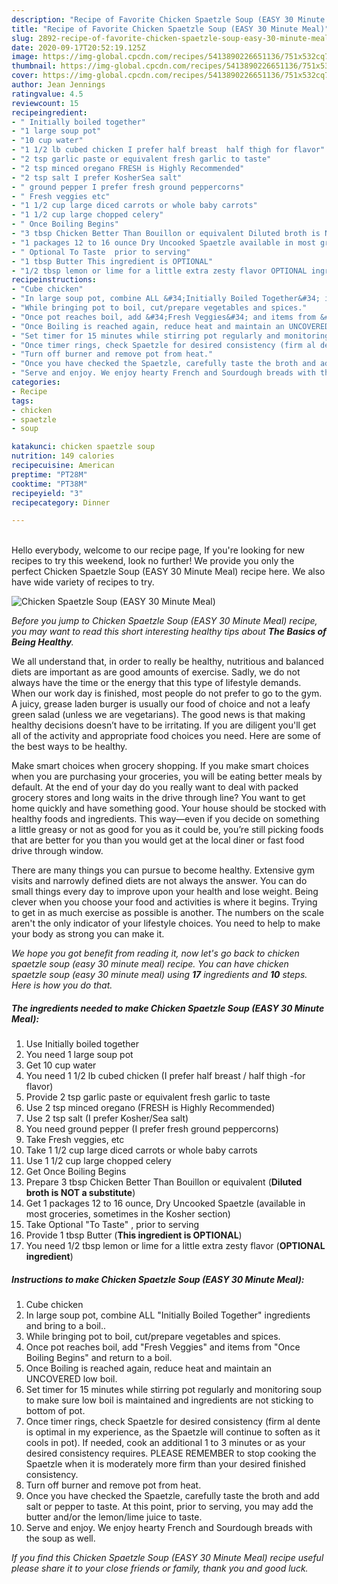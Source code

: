 ```yaml
---
description: "Recipe of Favorite Chicken Spaetzle Soup (EASY 30 Minute Meal)"
title: "Recipe of Favorite Chicken Spaetzle Soup (EASY 30 Minute Meal)"
slug: 2892-recipe-of-favorite-chicken-spaetzle-soup-easy-30-minute-meal
date: 2020-09-17T20:52:19.125Z
image: https://img-global.cpcdn.com/recipes/5413890226651136/751x532cq70/chicken-spaetzle-soup-easy-30-minute-meal-recipe-main-photo.jpg
thumbnail: https://img-global.cpcdn.com/recipes/5413890226651136/751x532cq70/chicken-spaetzle-soup-easy-30-minute-meal-recipe-main-photo.jpg
cover: https://img-global.cpcdn.com/recipes/5413890226651136/751x532cq70/chicken-spaetzle-soup-easy-30-minute-meal-recipe-main-photo.jpg
author: Jean Jennings
ratingvalue: 4.5
reviewcount: 15
recipeingredient:
- " Initially boiled together"
- "1 large soup pot"
- "10 cup water"
- "1 1/2 lb cubed chicken I prefer half breast  half thigh for flavor"
- "2 tsp garlic paste or equivalent fresh garlic to taste"
- "2 tsp minced oregano FRESH is Highly Recommended"
- "2 tsp salt I prefer KosherSea salt"
- " ground pepper I prefer fresh ground peppercorns"
- " Fresh veggies etc"
- "1 1/2 cup large diced carrots or whole baby carrots"
- "1 1/2 cup large chopped celery"
- " Once Boiling Begins"
- "3 tbsp Chicken Better Than Bouillon or equivalent Diluted broth is NOT a substitute"
- "1 packages 12 to 16 ounce Dry Uncooked Spaetzle available in most groceries sometimes in the Kosher section"
- " Optional To Taste  prior to serving"
- "1 tbsp Butter This ingredient is OPTIONAL"
- "1/2 tbsp lemon or lime for a little extra zesty flavor OPTIONAL ingredient"
recipeinstructions:
- "Cube chicken"
- "In large soup pot, combine ALL &#34;Initially Boiled Together&#34; ingredients and bring to a boil.."
- "While bringing pot to boil, cut/prepare vegetables and spices."
- "Once pot reaches boil, add &#34;Fresh Veggies&#34; and items from &#34;Once Boiling Begins&#34; and return to a boil."
- "Once Boiling is reached again, reduce heat and maintain an UNCOVERED low boil."
- "Set timer for 15 minutes while stirring pot regularly and monitoring soup to make sure low boil is maintained and ingredients are not sticking to bottom of pot."
- "Once timer rings, check Spaetzle for desired consistency (firm al dente is optimal in my experience, as the Spaetzle will continue to soften as it cools in pot). If needed, cook an additional 1 to 3 minutes or as your desired consistency requires. PLEASE REMEMBER to stop cooking the Spaetzle when it is moderately more firm than your desired finished consistency."
- "Turn off burner and remove pot from heat."
- "Once you have checked the Spaetzle, carefully taste the broth and add salt or pepper to taste. At this point, prior to serving, you may add the butter and/or the lemon/lime juice to taste."
- "Serve and enjoy. We enjoy hearty French and Sourdough breads with the soup as well."
categories:
- Recipe
tags:
- chicken
- spaetzle
- soup

katakunci: chicken spaetzle soup 
nutrition: 149 calories
recipecuisine: American
preptime: "PT28M"
cooktime: "PT38M"
recipeyield: "3"
recipecategory: Dinner

---
```

<br>
Hello everybody, welcome to our recipe page, If you're looking for new recipes to try this weekend, look no further! We provide you only the perfect Chicken Spaetzle Soup (EASY 30 Minute Meal) recipe here. We also have wide variety of recipes to try.
<br>


![Chicken Spaetzle Soup (EASY 30 Minute Meal)](https://img-global.cpcdn.com/recipes/5413890226651136/751x532cq70/chicken-spaetzle-soup-easy-30-minute-meal-recipe-main-photo.jpg)

<i>Before you jump to Chicken Spaetzle Soup (EASY 30 Minute Meal) recipe, you may want to read this short interesting healthy tips about <strong>The Basics of Being Healthy</strong>.</i>

We all understand that, in order to really be healthy, nutritious and balanced diets are important as are good amounts of exercise. Sadly, we do not always have the time or the energy that this type of lifestyle demands. When our work day is finished, most people do not prefer to go to the gym. A juicy, grease laden burger is usually our food of choice and not a leafy green salad (unless we are vegetarians). The good news is that making healthy decisions doesn’t have to be irritating. If you are diligent you'll get all of the activity and appropriate food choices you need. Here are some of the best ways to be healthy.

Make smart choices when grocery shopping. If you make smart choices when you are purchasing your groceries, you will be eating better meals by default. At the end of your day do you really want to deal with packed grocery stores and long waits in the drive through line? You want to get home quickly and have something good. Your house should be stocked with healthy foods and ingredients. This way—even if you decide on something a little greasy or not as good for you as it could be, you’re still picking foods that are better for you than you would get at the local diner or fast food drive through window.

There are many things you can pursue to become healthy. Extensive gym visits and narrowly defined diets are not always the answer. You can do small things every day to improve upon your health and lose weight. Being clever when you choose your food and activities is where it begins. Trying to get in as much exercise as possible is another. The numbers on the scale aren't the only indicator of your lifestyle choices. You need to help to make your body as strong you can make it. 


<i>We hope you got benefit from reading it, now let's go back to chicken spaetzle soup (easy 30 minute meal) recipe. You can have chicken spaetzle soup (easy 30 minute meal) using <strong>17</strong> ingredients and <strong>10</strong> steps. Here is how you do that.
</i>

##### The ingredients needed to make Chicken Spaetzle Soup (EASY 30 Minute Meal):

1. Use  Initially boiled together
1. You need 1 large soup pot
1. Get 10 cup water
1. You need 1 1/2 lb cubed chicken (I prefer half breast / half thigh -for flavor)
1. Provide 2 tsp garlic paste or equivalent fresh garlic to taste
1. Use 2 tsp minced oregano (FRESH is Highly Recommended)
1. Use 2 tsp salt (I prefer Kosher/Sea salt)
1. You need  ground pepper (I prefer fresh ground peppercorns)
1. Take  Fresh veggies, etc
1. Take 1 1/2 cup large diced carrots or whole baby carrots
1. Use 1 1/2 cup large chopped celery
1. Get  Once Boiling Begins
1. Prepare 3 tbsp Chicken Better Than Bouillon or equivalent (**Diluted broth is NOT a substitute**)
1. Get 1 packages 12 to 16 ounce, Dry Uncooked Spaetzle (available in most groceries, sometimes in the Kosher section)
1. Take  Optional &#34;To Taste&#34; , prior to serving
1. Provide 1 tbsp Butter (**This ingredient is OPTIONAL**)
1. You need 1/2 tbsp lemon or lime for a little extra zesty flavor (**OPTIONAL ingredient**)


##### Instructions to make Chicken Spaetzle Soup (EASY 30 Minute Meal):

1. Cube chicken
1. In large soup pot, combine ALL &#34;Initially Boiled Together&#34; ingredients and bring to a boil..
1. While bringing pot to boil, cut/prepare vegetables and spices.
1. Once pot reaches boil, add &#34;Fresh Veggies&#34; and items from &#34;Once Boiling Begins&#34; and return to a boil.
1. Once Boiling is reached again, reduce heat and maintain an UNCOVERED low boil.
1. Set timer for 15 minutes while stirring pot regularly and monitoring soup to make sure low boil is maintained and ingredients are not sticking to bottom of pot.
1. Once timer rings, check Spaetzle for desired consistency (firm al dente is optimal in my experience, as the Spaetzle will continue to soften as it cools in pot). If needed, cook an additional 1 to 3 minutes or as your desired consistency requires. PLEASE REMEMBER to stop cooking the Spaetzle when it is moderately more firm than your desired finished consistency.
1. Turn off burner and remove pot from heat.
1. Once you have checked the Spaetzle, carefully taste the broth and add salt or pepper to taste. At this point, prior to serving, you may add the butter and/or the lemon/lime juice to taste.
1. Serve and enjoy. We enjoy hearty French and Sourdough breads with the soup as well.


<i>If you find this Chicken Spaetzle Soup (EASY 30 Minute Meal) recipe useful please share it to your close friends or family, thank you and good luck.</i>
